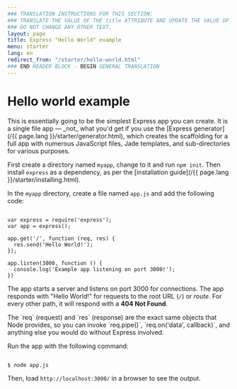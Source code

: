 ```yaml
---
### TRANSLATION INSTRUCTIONS FOR THIS SECTION:
### TRANSLATE THE VALUE OF THE title ATTRIBUTE AND UPDATE THE VALUE OF THE lang ATTRIBUTE.
### DO NOT CHANGE ANY OTHER TEXT.
layout: page
title: Express "Hello World" example
menu: starter
lang: en
redirect_from: "/starter/hello-world.html"
### END HEADER BLOCK - BEGIN GENERAL TRANSLATION
---
```


# Hello world example

<div class="doc-box doc-info" markdown="1">
This is essentially going to be the simplest Express app you can create. It is a single file app &mdash; _not_ what you'd get if you use the [Express generator](/{{ page.lang }}/starter/generator.html), which creates the scaffolding for a full app with numerous JavaScript files, Jade templates, and sub-directories for various purposes.
</div>

First create a directory named `myapp`, change to it and run `npm init`. Then install `express` as a dependency, as per the [installation guide](/{{ page.lang }}/starter/installing.html).

In the `myapp` directory, create a file named `app.js` and add the following code:

<pre><code class="language-javascript" translate="no">
var express = require('express');
var app = express();

app.get('/', function (req, res) {
  res.send('Hello World!');
});

app.listen(3000, function () {
  console.log('Example app listening on port 3000!');
})
</code></pre>

The app starts a server and listens on port 3000 for connections. The app responds with "Hello World!" for requests
to the root URL (`/`) or _route_. For every other path, it will respond with a **404 Not Found**.

<div class="doc-box doc-notice" markdown="1">
The `req` (request) and `res` (response) are the exact same objects that Node provides, so you can invoke
`req.pipe()`, `req.on('data', callback)`, and anything else you would do without Express involved.
</div>

Run the app with the following command:

<pre><code class="language-sh" translate="no">
$ node app.js
</code></pre>

Then, load `http://localhost:3000/` in a browser to see the output.
